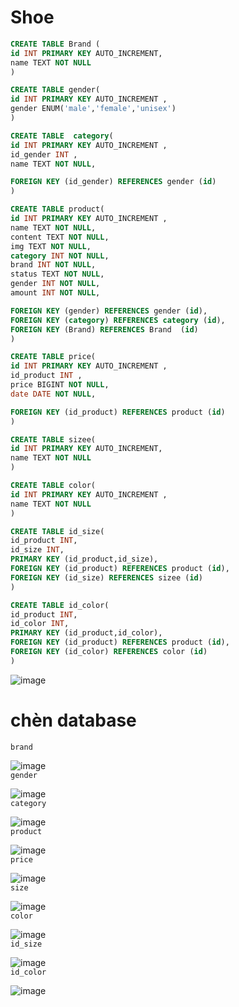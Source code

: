 # Shoe

```sql
CREATE TABLE Brand (
id INT PRIMARY KEY AUTO_INCREMENT,
name TEXT NOT NULL
)
```

```sql
CREATE TABLE gender(
id INT PRIMARY KEY AUTO_INCREMENT ,
gender ENUM('male','female','unisex')
)
```

```sql
CREATE TABLE  category(
id INT PRIMARY KEY AUTO_INCREMENT ,
id_gender INT ,
name TEXT NOT NULL,

FOREIGN KEY (id_gender) REFERENCES gender (id)
)
```

```sql
CREATE TABLE product(
id INT PRIMARY KEY AUTO_INCREMENT ,
name TEXT NOT NULL,
content TEXT NOT NULL,
img TEXT NOT NULL,
category INT NOT NULL,
brand INT NOT NULL,
status TEXT NOT NULL,
gender INT NOT NULL,
amount INT NOT NULL,

FOREIGN KEY (gender) REFERENCES gender (id),
FOREIGN KEY (category) REFERENCES category (id),
FOREIGN KEY (Brand) REFERENCES Brand  (id)
)
```

```sql
CREATE TABLE price(
id INT PRIMARY KEY AUTO_INCREMENT ,
id_product INT ,
price BIGINT NOT NULL,
date DATE NOT NULL,

FOREIGN KEY (id_product) REFERENCES product (id)
)
```

```sql
CREATE TABLE sizee(
id INT PRIMARY KEY AUTO_INCREMENT,
name TEXT NOT NULL
)
```

```sql
CREATE TABLE color(
id INT PRIMARY KEY AUTO_INCREMENT ,
name TEXT NOT NULL
)
```

```sql
CREATE TABLE id_size(
id_product INT,
id_size INT,
PRIMARY KEY (id_product,id_size),
FOREIGN KEY (id_product) REFERENCES product (id),
FOREIGN KEY (id_size) REFERENCES sizee (id)
)

```

```sql
CREATE TABLE id_color(
id_product INT,
id_color INT,
PRIMARY KEY (id_product,id_color),
FOREIGN KEY (id_product) REFERENCES product (id),
FOREIGN KEY (id_color) REFERENCES color (id)
)

```

![image](main.jpg)

# chèn database

`brand`

![image](brand.jpg)  
 `gender`

![image](gender.jpg)  
`category`

![image](category.jpg)  
`product`

![image](product.jpg)  
`price`

![image](price.jpg)  
`size`

![image](size.jpg)  
`color`

![image](color.jpg)  
`id_size`

![image](issize.jpg)  
`id_color`

![image](idcolor.jpg)
